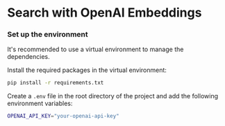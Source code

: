 # Search with OpenAI Embeddings

### Set up the environment

It's recommended to use a virtual environment to manage the dependencies.

Install the required packages in the virtual environment:

```bash
pip install -r requirements.txt
```

Create a `.env` file in the root directory of the project and add the following environment variables:

```bash
OPENAI_API_KEY="your-openai-api-key"
```
